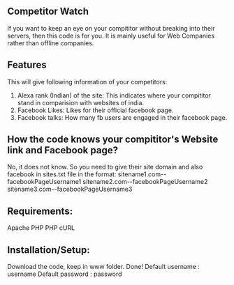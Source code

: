 Competitor Watch
----------------

If you want to keep an eye on your compititor without breaking into their servers, then this code is for you. It is mainly useful for Web Companies rather than offline companies.


Features
--------
  This will give following information of your competitors:
  1) Alexa rank (Indian) of the site:
     This indicates where your compititor stand in comparision with websites of india.
  2) Facebook Likes:
     Likes for their official facebook page.
  3) Facebook talks:
     How many fb users are engaged in their facebook page.


How the code knows your compititor's Website link and Facebook page?
--------------------------------------------------------------------
  No, it does not know. So you need to give their site domain and also facebook in sites.txt file in the format:
  sitename1.com--facebookPageUsername1
  sitename2.com--facebookPageUsername2
  sitename3.com--facebookPageUsername3


Requirements:
-------------
  Apache
  PHP
  PHP cURL

Installation/Setup:
-------------
  Download the code, keep in www folder. Done!
  Default username : username
  Default password : password
